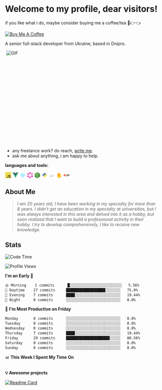 # Welcome to my profile, dear visitors! 
if you like what i do, maybe consider buying me a coffee/tea 🥺👉👈

<a href="https://www.buymeacoffee.com/leroywagner" target="_blank"><img src="https://cdn.buymeacoffee.com/buttons/v2/default-red.png" alt="Buy Me A Coffee" width="150" ></a>

A senior full-stack developer from Ukraine, based in Dnipro.

  <img align="right" alt="GIF" src="https://miro.medium.com/max/1360/0*7Q3yvSIv_t0ioJ-Z.gif" width="500" height="320" />

  
- any freelance work? do reach, [write me](mailto:leroywagner20@gmail.com).
- ask me about anything, i am happy to help.

**languages and tools:**  

<code><img height="20" src="https://raw.githubusercontent.com/github/explore/80688e429a7d4ef2fca1e82350fe8e3517d3494d/topics/javascript/javascript.png"></code>
<code><img height="20" src="https://raw.githubusercontent.com/github/explore/80688e429a7d4ef2fca1e82350fe8e3517d3494d/topics/vue/vue.png"></code>
<code><img height="20" src="https://raw.githubusercontent.com/github/explore/80688e429a7d4ef2fca1e82350fe8e3517d3494d/topics/react/react.png"></code>
<code><img height="20" src="https://raw.githubusercontent.com/github/explore/5c058a388828bb5fde0bcafd4bc867b5bb3f26f3/topics/graphql/graphql.png"></code>
<code><img height="20" src="https://raw.githubusercontent.com/github/explore/80688e429a7d4ef2fca1e82350fe8e3517d3494d/topics/nodejs/nodejs.png"></code>
<code><img height="20" src="https://raw.githubusercontent.com/github/explore/80688e429a7d4ef2fca1e82350fe8e3517d3494d/topics/python/python.png"></code>
<code><img height="20" src="https://raw.githubusercontent.com/github/explore/80688e429a7d4ef2fca1e82350fe8e3517d3494d/topics/mysql/mysql.png"></code>
<code><img height="20" src="https://raw.githubusercontent.com/github/explore/80688e429a7d4ef2fca1e82350fe8e3517d3494d/topics/firebase/firebase.png"></code>
<code><img height="20" src="https://raw.githubusercontent.com/github/explore/80688e429a7d4ef2fca1e82350fe8e3517d3494d/topics/git/git.png"></code>


## About Me
> *I am 20 years old, I have been working in my specialty for more than 8 years. I didn't get an education in my specialty at universities, but I was always interested in this area and delved into it as a hobby, but soon realized that I want to build a professional activity in their hobby. I try to develop comprehensively, I like to receive new knowledge.*

## Stats
<!--START_SECTION:waka-->
![Code Time](http://img.shields.io/badge/Code%20Time-0%20secs-blue)

![Profile Views](http://img.shields.io/badge/Profile%20Views-128-blue)

**I'm an Early 🐤** 

```text
🌞 Morning    2 commits      █░░░░░░░░░░░░░░░░░░░░░░░░   5.56% 
🌆 Daytime    27 commits     ██████████████████░░░░░░░   75.0% 
🌃 Evening    7 commits      ████░░░░░░░░░░░░░░░░░░░░░   19.44% 
🌙 Night      0 commits      ░░░░░░░░░░░░░░░░░░░░░░░░░   0.0%

```
📅 **I'm Most Productive on Friday** 

```text
Monday       0 commits      ░░░░░░░░░░░░░░░░░░░░░░░░░   0.0% 
Tuesday      0 commits      ░░░░░░░░░░░░░░░░░░░░░░░░░   0.0% 
Wednesday    0 commits      ░░░░░░░░░░░░░░░░░░░░░░░░░   0.0% 
Thursday     7 commits      ████░░░░░░░░░░░░░░░░░░░░░   19.44% 
Friday       29 commits     ████████████████████░░░░░   80.56% 
Saturday     0 commits      ░░░░░░░░░░░░░░░░░░░░░░░░░   0.0% 
Sunday       0 commits      ░░░░░░░░░░░░░░░░░░░░░░░░░   0.0%

```


📊 **This Week I Spent My Time On** 

```text
```


<!--END_SECTION:waka-->




**💡 Awesome projects** 

[![Readme Card](https://github-readme-stats.vercel.app/api/pin/?username=leroywagner&repo=articlegenerator)](https://github.com/leroywagner/articlegenerator)
